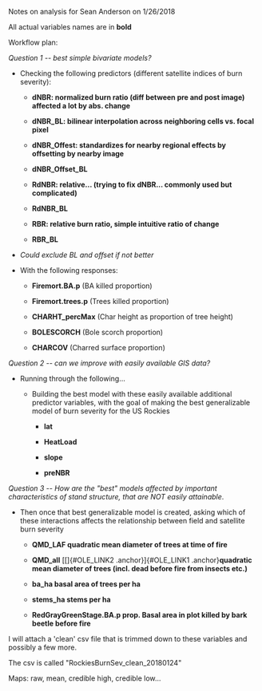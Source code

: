 Notes on analysis for Sean Anderson on 1/26/2018

All actual variables names are in **bold**

Workflow plan:

*Question 1 -- best simple bivariate models?*

-   Checking the following predictors (different satellite indices of
    burn severity):

    -   **dNBR: normalized burn ratio (diff between pre and post image)
        affected a lot by abs. change**

    -   **dNBR\_BL: bilinear interpolation across neighboring cells vs.
        focal pixel**

    -   **dNBR\_Offest: standardizes for nearby regional effects by
        offsetting by nearby image**

    -   **dNBR\_Offset\_BL**

    -   **RdNBR: relative... (trying to fix dNBR... commonly used but
        complicated)**

    -   **RdNBR\_BL**

    -   **RBR: relative burn ratio, simple intuitive ratio of change**

    -   **RBR\_BL**

-   *Could exclude BL and offset if not better*

-   With the following responses:

    -   **Firemort.BA.p** (BA killed proportion)

    -   **Firemort.trees.p** (Trees killed proportion)

    -   **CHARHT\_percMax** (Char height as proportion of tree height)

    -   **BOLESCORCH** (Bole scorch proportion)

    -   **CHARCOV** (Charred surface proportion)

*Question 2 -- can we improve with easily available GIS data?*

-   Running through the following...

    -   Building the best model with these easily available additional
        predictor variables, with the goal of making the best
        generalizable model of burn severity for the US Rockies

        -   **lat**

        -   **HeatLoad**

        -   **slope**

        -   **preNBR**

*Question 3 -- How are the "best" models affected by important
characteristics of stand structure, that are NOT easily attainable*.

-   Then once that best generalizable model is created, asking which of
    these interactions affects the relationship between field and
    satellite burn severity

    -   **QMD\_LAF quadratic mean diameter of trees at time of fire**

    -   **QMD\_all** [[]{#OLE_LINK2 .anchor}]{#OLE_LINK1
        .anchor}**quadratic mean diameter of trees (incl. dead before
        fire from insects etc.)**

    -   **ba\_ha basal area of trees per ha**

    -   **stems\_ha stems per ha**

    -   **RedGrayGreenStage.BA.p prop. Basal area in plot killed by bark
        beetle before fire**

I will attach a 'clean' csv file that is trimmed down to these variables
and possibly a few more.

The csv is called "RockiesBurnSev\_clean\_20180124"

Maps: raw, mean, credible high, credible low...

